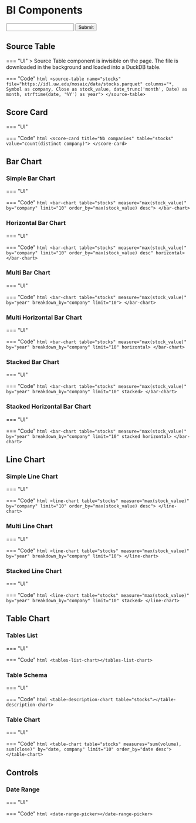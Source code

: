 # BI Components


<input id="email_input"></input>
<button id="email_input_submit_button">Submit</button>

<script>
document.getElementById('email_input_submit_button').onclick = async (event) => {
    alert('hello!');
    const email = document.getElementById('email_input_submit_button').value;
    alert(email);
    const google_form_url = 'https://docs.google.com/forms/d/e/1FAIpQLSe03sAb8y_h4YWTNujH3vFpYFkgAAsGeH8l3kK6wOygIqV08w/viewform?usp=pp_url&entry.1010327462=';
    const submission_url = google_form_url + email;
    const response = await fetch(
        submission_url,
        {
            method: 'POST',
            mode: 'no-cors',
            headers: {
                'Content-Type': 'application/x-www-form-urlencoded',
            },
        }
    );
    alert('Thanks');
</script>


## Source Table

=== "UI"
    > Source Table component is invisible on the page. The file is downloaded in the background and loaded into a DuckDB table.
    <source-table
      name="stocks"
      file="https://idl.uw.edu/mosaic/data/stocks.parquet"
      columns="*, Symbol as company, Close as stock_value, date_trunc('month', Date) as month, strftime(date, '%Y') as year">
    </source-table>

=== "Code"
    ``` html
    <source-table
      name="stocks"
      file="https://idl.uw.edu/mosaic/data/stocks.parquet"
      columns="*, Symbol as company, Close as stock_value, date_trunc('month', Date) as month, strftime(date, '%Y') as year">
    </source-table>
    ```




## Score Card

=== "UI"
    <score-card
      title="Nb companies"
      table="stocks"
      value="count(distinct company)">
    </score-card>

=== "Code"
    ``` html
    <score-card
      title="Nb companies"
      table="stocks"
      value="count(distinct company)">
    </score-card>
    ```


## Bar Chart

### Simple Bar Chart

=== "UI"
    <bar-chart
      table="stocks"
      measure="max(stock_value)"
      by="company"
      limit="10"
      order_by="max(stock_value) desc">
    </bar-chart>

=== "Code"
    ``` html
    <bar-chart
      table="stocks"
      measure="max(stock_value)"
      by="company"
      limit="10"
      order_by="max(stock_value) desc">
    </bar-chart>
    ```

### Horizontal Bar Chart

=== "UI"
    <bar-chart
      table="stocks"
      measure="max(stock_value)"
      by="company"
      limit="10"
      order_by="max(stock_value) desc"
      horizontal>
    </bar-chart>

=== "Code"
    ``` html
    <bar-chart
      table="stocks"
      measure="max(stock_value)"
      by="company"
      limit="10"
      order_by="max(stock_value) desc"
      horizontal>
    </bar-chart>
    ```


### Multi Bar Chart

=== "UI"
    <bar-chart
      table="stocks"
      measure="max(stock_value)"
      by="year"
      breakdown_by="company"
      limit="10">
    </bar-chart>

=== "Code"
    ``` html
    <bar-chart
      table="stocks"
      measure="max(stock_value)"
      by="year"
      breakdown_by="company"
      limit="10">
    </bar-chart>
    ```


### Multi Horizontal Bar Chart

=== "UI"
    <bar-chart
      table="stocks"
      measure="max(stock_value)"
      by="year"
      breakdown_by="company"
      limit="10"
      horizontal>
    </bar-chart>

=== "Code"
    ``` html
    <bar-chart
      table="stocks"
      measure="max(stock_value)"
      by="year"
      breakdown_by="company"
      limit="10"
      horizontal>
    </bar-chart>
    ```



### Stacked Bar Chart

=== "UI"
    <bar-chart
      table="stocks"
      measure="max(stock_value)"
      by="year"
      breakdown_by="company"
      limit="10"
      stacked>
    </bar-chart>

=== "Code"
    ``` html
    <bar-chart
      table="stocks"
      measure="max(stock_value)"
      by="year"
      breakdown_by="company"
      limit="10"
      stacked>
    </bar-chart>
    ```


### Stacked Horizontal Bar Chart

=== "UI"
    <bar-chart
      table="stocks"
      measure="max(stock_value)"
      by="year"
      breakdown_by="company"
      limit="10"
      stacked
      horizontal>
    </bar-chart>

=== "Code"
    ``` html
    <bar-chart
      table="stocks"
      measure="max(stock_value)"
      by="year"
      breakdown_by="company"
      limit="10"
      stacked
      horizontal>
    </bar-chart>
    ```




## Line Chart

### Simple Line Chart

=== "UI"
    <line-chart
      table="stocks"
      measure="max(stock_value)"
      by="company"
      limit="10"
      order_by="max(stock_value) desc">
    </line-chart>

=== "Code"
    ``` html
    <line-chart
      table="stocks"
      measure="max(stock_value)"
      by="company"
      limit="10"
      order_by="max(stock_value) desc">
    </line-chart>
    ```

### Multi Line Chart

=== "UI"
    <line-chart
      table="stocks"
      measure="max(stock_value)"
      by="year"
      breakdown_by="company"
      limit="10">
    </line-chart>

=== "Code"
    ``` html
    <line-chart
      table="stocks"
      measure="max(stock_value)"
      by="year"
      breakdown_by="company"
      limit="10">
    </line-chart>
    ```



### Stacked Line Chart

=== "UI"
    <line-chart
      table="stocks"
      measure="max(stock_value)"
      by="year"
      breakdown_by="company"
      limit="10"
      stacked>
    </line-chart>

=== "Code"
    ``` html
    <line-chart
      table="stocks"
      measure="max(stock_value)"
      by="year"
      breakdown_by="company"
      limit="10"
      stacked>
    </line-chart>
    ```




## Table Chart


### Tables List

=== "UI"
    <tables-list-chart></tables-list-chart>

=== "Code"
    ``` html
    <tables-list-chart></tables-list-chart>
    ```


### Table Schema

=== "UI"
    <table-description-chart table="stocks"></table-description-chart>

=== "Code"
    ``` html
    <table-description-chart table="stocks"></table-description-chart>
    ```


### Table Chart

=== "UI"
    <table-chart
      table="stocks"
      measures="sum(volume), sum(close)"
      by="date, company"
      limit="10"
      order_by="date desc">
    </table-chart>

=== "Code"
    ``` html
    <table-chart
      table="stocks"
      measures="sum(volume), sum(close)"
      by="date, company"
      limit="10"
      order_by="date desc">
    </table-chart>
    ```





## Controls

### Date Range

=== "UI"
    <date-range-picker></date-range-picker>

=== "Code"
    ``` html
    <date-range-picker></date-range-picker>
    ```





<script type="module" src="../../src/connectors/duckdb.js"></script>
<script type="module" src="../../src/components/source_tables.js"></script>
<script type="module" src="../../src/components/echarts.js"></script>
<script type="module" src="../../src/components/datatable.js"></script>
<script type="module" src="../../src/components/score_cards.js"></script>
<script type="module" src="../../src/components/date_range_picker.js"></script>
